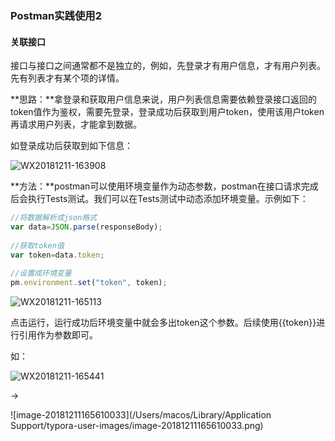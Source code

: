 ### Postman实践使用2

#### 关联接口

接口与接口之间通常都不是独立的，例如，先登录才有用户信息，才有用户列表。先有列表才有某个项的详情。

**思路：**拿登录和获取用户信息来说，用户列表信息需要依赖登录接口返回的token值作为鉴权，需要先登录，登录成功后获取到用户token，使用该用户token再请求用户列表，才能拿到数据。

如登录成功后获取到如下信息：

![WX20181211-163908](/Users/macos/Documents/Work/doc/marckdown/postman步步为营/images/WX20181211-163908.png)

**方法：**postman可以使用环境变量作为动态参数，postman在接口请求完成后会执行Tests测试。我们可以在Tests测试中动态添加环境变量。示例如下：

```javascript
//将数据解析成json格式
var data=JSON.parse(responseBody);
 
//获取token值
var token=data.token;
 
//设置成环境变量
pm.environment.set("token", token);

```

![WX20181211-165113](/Users/macos/Documents/Work/doc/marckdown/postman步步为营/images/WX20181211-165113.png)

点击运行，运行成功后环境变量中就会多出token这个参数。后续使用{{token}}进行引用作为参数即可。   

如：

![WX20181211-165441](/Users/macos/Documents/Work/doc/marckdown/postman步步为营/images/WX20181211-165441.png)

->

![image-20181211165610033](/Users/macos/Library/Application Support/typora-user-images/image-20181211165610033.png)

